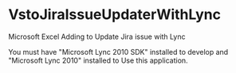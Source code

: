 VstoJiraIssueUpdaterWithLync
============================

Microsoft Excel Adding to Update Jira issue with Lync

You must have "Microsoft Lync 2010 SDK" installed to develop and "Microsoft Lync 2010" installed to Use this application.
